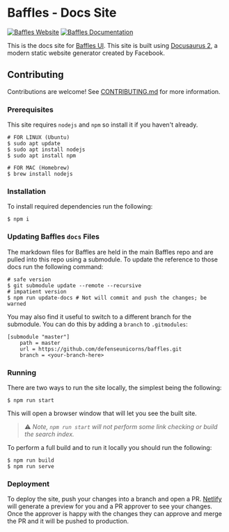 # Baffles - Docs Site

[![Baffles Website](https://img.shields.io/badge/web-baffles.dev-6d87c3)](https://baffles.dev/)
[![Baffles Documentation](https://img.shields.io/badge/docs-docs.baffles.dev-775ba1)](https://docs.baffles.dev/)

This is the docs site for [Baffles UI](https://github.com/defenseunicorns/baffles-ui). This site is built using [Docusaurus 2](https://docusaurus.io/), a modern static website generator created by Facebook.

## Contributing

Contributions are welcome! See [CONTRIBUTING.md](CONTRIBUTING.md) for more information.

### Prerequisites

This site requires `nodejs` and `npm` so install it if you haven't already.

```shell
# FOR LINUX (Ubuntu)
$ sudo apt update
$ sudo apt install nodejs
$ sudo apt install npm

# FOR MAC (Homebrew)
$ brew install nodejs
```

### Installation

To install required dependencies run the following:

```shell
$ npm i
```

### Updating Baffles `docs` Files

The markdown files for Baffles are held in the main Baffles repo and are pulled into this repo using a submodule.  To update the reference to those docs run the following command:

```shell
# safe version
$ git submodule update --remote --recursive
# impatient version
$ npm run update-docs # Not will commit and push the changes; be warned
```

You may also find it useful to switch to a different branch for the submodule.  You can do this by adding a `branch` to `.gitmodules`:

```
[submodule "master"]
	path = master
	url = https://github.com/defenseunicorns/baffles.git
    branch = <your-branch-here>
```

### Running

There are two ways to run the site locally, the simplest being the following:

```shell
$ npm run start
```

This will open a browser window that will let you see the built site.

> ⚠️ *Note, `npm run start` will not perform some link checking or build the search index.*

To perform a full build and to run it locally you should run the following:

```shell
$ npm run build
$ npm run serve
```

### Deployment

To deploy the site, push your changes into a branch and open a PR.  [Netlify](https://www.netlify.com/) will generate a preview for you and a PR approver to see your changes.  Once the approver is happy with the changes they can approve and merge the PR and it will be pushed to production.
